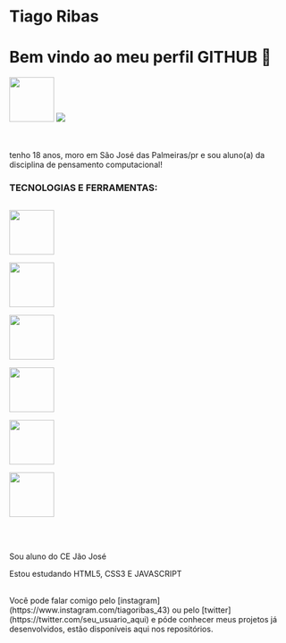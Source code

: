 <div display="inline-block">

<h1 align="letf"> Tiago Ribas </h1>
<h1 align="letf"> Bem vindo ao meu perfil GITHUB 🌴 </h1>
<img src="https://cdn.jsdelivr.net/gh/devicons/devicon/icons/facebook/facebook-plain.svg" width="80px" />
<img src="https://cdn.jsdelivr.net/gh/devicons/devicon/icons/twitter/twitter-original.svg" />
</div>

</br>
</br>

tenho 18 anos, moro em São José das Palmeiras/pr e sou aluno(a) da disciplina de pensamento computacional!

### TECNOLOGIAS E FERRAMENTAS:
<code> <img src="https://cdn.jsdelivr.net/gh/devicons/devicon/icons/adonisjs/adonisjs-original.svg" width="80px"/> </code>
<code> <img src="https://cdn.jsdelivr.net/gh/devicons/devicon/icons/adonisjs/adonisjs-original.svg" width="80px"/> </code>
<code> <img src="https://cdn.jsdelivr.net/gh/devicons/devicon/icons/adonisjs/adonisjs-original.svg"  width="80px"/> </code>
<code> <img src="https://cdn.jsdelivr.net/gh/devicons/devicon/icons/adonisjs/adonisjs-original.svg"  width="80px"/> </code>
<code>  <img src="https://cdn.jsdelivr.net/gh/devicons/devicon/icons/adonisjs/adonisjs-original.svg" width="80px"/> </code>
<code> <img src="https://cdn.jsdelivr.net/gh/devicons/devicon/icons/adonisjs/adonisjs-original.svg"  width="80px"/> </code>         
           
</br>
</br>
<div display="inline-block">
<p aling="letf"> Sou aluno do CE Jão José </p>          
<p aling="letf"> Estou estudando HTML5, CSS3 E JAVASCRIPT </p>            

</br>
Você pode falar comigo pelo [instagram] (https://www.instagram.com/tiagoribas_43) ou pelo [twitter] (https://twitter.com/seu_usuario_aqui) e póde conhecer meus projetos já desenvolvidos, estão disponíveis aqui nos repositórios.

</br>
